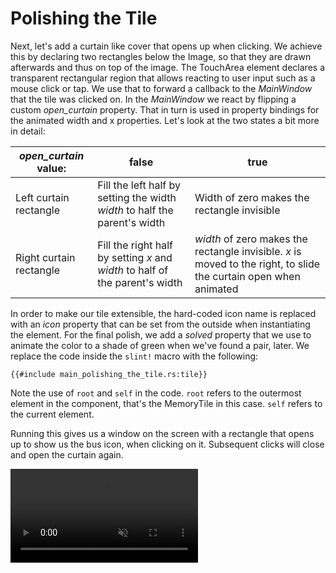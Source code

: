 # Polishing the Tile

Next, let's add a curtain like cover that opens up when clicking. We achieve this by declaring two rectangles
below the <span class="hljs-built_in">Image</span>, so that they are drawn afterwards and thus on top of the image.
The <span class="hljs-built_in">TouchArea</span> element declares a transparent rectangular region that allows
reacting to user input such as a mouse click or tap. We use that to forward a callback to the <em>MainWindow</em>
that the tile was clicked on. In the <em>MainWindow</em> we react by flipping a custom <em>open_curtain</em> property.
That in turn is used in property bindings for the animated width and x properties. Let's look at the two states a bit
more in detail:

| _open_curtain_ value:   | false                                                                        | true                                                                                                              |
| ----------------------- | ---------------------------------------------------------------------------- | ----------------------------------------------------------------------------------------------------------------- |
| Left curtain rectangle  | Fill the left half by setting the width _width_ to half the parent's width   | Width of zero makes the rectangle invisible                                                                       |
| Right curtain rectangle | Fill the right half by setting _x_ and _width_ to half of the parent's width | _width_ of zero makes the rectangle invisible. _x_ is moved to the right, to slide the curtain open when animated |

In order to make our tile extensible, the hard-coded icon name is replaced with an _icon_
property that can be set from the outside when instantiating the element. For the final polish, we add a
_solved_ property that we use to animate the color to a shade of green when we've found a pair, later. We
replace the code inside the `slint!` macro with the following:

```slint
{{#include main_polishing_the_tile.rs:tile}}
```

Note the use of `root` and `self` in the code. `root` refers to the outermost
element in the component, that's the <span class="hljs-title">MemoryTile</span> in this case. `self` refers
to the current element.

Running this gives us a window on the screen with a rectangle that opens up to show us the bus icon, when clicking on
it. Subsequent clicks will close and open the curtain again.

<video autoplay loop muted playsinline src="https://slint-ui.com/blog/memory-game-tutorial/polishing-the-tile.mp4"></video>
